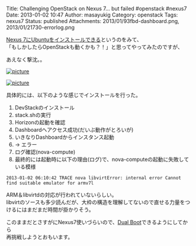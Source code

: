Title: Challenging OpenStack on Nexus 7... but failed #openstack #nexus7
Date: 2013-01-02 10:47
Author: masayukig
Category: openstack
Tags: nexus7
Status: published
Attachments: 2013/01/93fbd-dashboard.png, 2013/01/21730-errorlog.png

[Nexus
7にUbuntuをインストールできる](https://wiki.ubuntu.com/Nexus7/Installation)というのをみて、  
「もしかしたらOpenStackも動くかも？！」と思ってやってみたのですが、

あえなく撃沈。。


[![picture](https://masayukig.files.wordpress.com/2013/01/93fbd-dashboard.png)
](https://masayukig.files.wordpress.com/2013/01/93fbd-dashboard.png)



[![picture](https://masayukig.files.wordpress.com/2013/01/21730-errorlog.png)
](https://masayukig.files.wordpress.com/2013/01/21730-errorlog.png)




具体的には、以下のような感じでインストールを行った。

1.  DevStackのインストール
2.  stack.shの実行
3.  Horizonの起動を確認
4.  Dashboardへアクセス成功(だいぶ動作がとろいが)
5.  いきなりDashboardからインスタンス起動
6.  → エラー
7.  ログ確認(nova-compute)
8.  最終的には起動時に以下の理由(ログ)で、nova-computeの起動に失敗している模様

<!-- -->

    2013-01-02 06:10:42 TRACE nova libvirtError: internal error Cannot find suitable emulator for armv7l

ARM＆libvirtdの対応が行われていないらしい。  
libvirtのソースも多少読んだが、大枠の構造を理解してないので直せる力量をつけるにはまだまだ時間が掛かりそう。

このままだとさすがにNexus7使いづらいので、[Dual
Boot](https://wiki.ubuntu.com/Nexus7/Installation#Having_both_Android_and_Ubuntu_installed_for_dual_boot)できるようにしてから  
再挑戦しようとおもいます。
